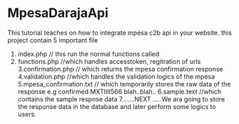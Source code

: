 # MpesaDarajaApi
This tutorial teaches on how to integrate mpesa c2b api in your website.
this project contain 5 important file 
1. index.php // this run the normal functions called
2. functions.php //which handles accesstoken, regitration of urls
3.confirmation.php // which returns the mpesa confirmation response
4.validation.php //which handles the validation logics of the mpesa
5.mpesa_confirmation.txt // which temporarily stores the raw data of the response e.g confirmed MXTIIII566 blah..blah..
6.sample.text //which contains the sample respnse data
7.......NEXT .....We ara going to store the response data in the database and later perform some logics to users.
